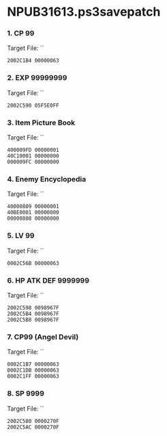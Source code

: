 # NPUB31613.ps3savepatch

### 1. CP 99

Target File: ``

```
2002C1B4 00000063
```

### 2. EXP 99999999

Target File: ``

```
2002C590 05F5E0FF
```

### 3. Item Picture Book

Target File: ``

```
400009FD 00000001
40C10001 00000000
000009FC 00000000
```

### 4. Enemy Encyclopedia

Target File: ``

```
40000809 00000001
40BE0001 00000000
00000808 00000000
```

### 5. LV 99

Target File: ``

```
0002C56B 00000063
```

### 6. HP ATK DEF 9999999

Target File: ``

```
2002C598 0098967F
2002C5B4 0098967F
2002C5B8 0098967F
```

### 7. CP99 (Angel Devil)

Target File: ``

```
0002C1B7 00000063
0002C1DB 00000063
0002C1FF 00000063
```

### 8. SP 9999

Target File: ``

```
2002C580 0000270F
2002C5AC 0000270F
```

